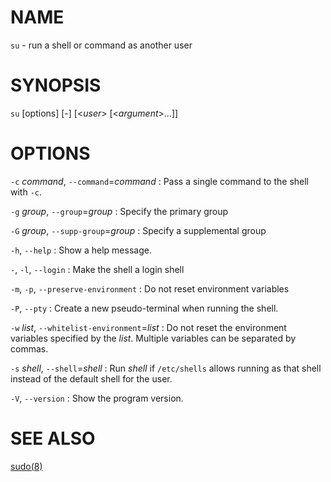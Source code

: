 <!-- ---
title: SU(1) sudo-rs 0.2.0 | sudo-rs
--- -->

# NAME

`su` - run a shell or command as another user

# SYNOPSIS

`su` [options] [-] [<*user*> [<*argument*>...]]

# OPTIONS

`-c` *command*, `--command`=*command*
:   Pass a single command to the shell with `-c`.

`-g` *group*, `--group`=*group*
:   Specify the primary group

`-G` *group*, `--supp-group`=*group*
:   Specify a supplemental group

`-h`, `--help`
:   Show a help message.

`-`, `-l`, `--login`
:   Make the shell a login shell

`-m`, `-p`, `--preserve-environment`
:   Do not reset environment variables

`-P`, `--pty`
:   Create a new pseudo-terminal when running the shell.

`-w` *list*, `--whitelist-environment`=*list*
:   Do not reset the environment variables specified by the *list*. Multiple
    variables can be separated by commas.

`-s` *shell*, `--shell`=*shell*
:   Run *shell* if `/etc/shells` allows running as that shell instead of the
    default shell for the user.

`-V`, `--version`
:   Show the program version.

# SEE ALSO

[sudo(8)](sudo.8.md)
